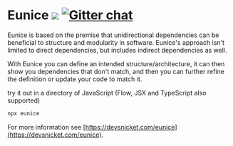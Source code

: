 # Eunice ![](https://raw.githubusercontent.com/DevSnicket/eunice/master/arrows/default-height.svg?sanitize=true) [![Gitter chat](https://badges.gitter.im/devsnicket-eunice/gitter.png)](https://gitter.im/devsnicket-eunice)

Eunice is based on the premise that unidirectional dependencies can be beneficial to structure and modularity in software. Eunice's approach isn't limited to direct dependencies, but includes indirect dependencies as well.

With Eunice you can define an intended structure/architecture, it can then show you dependencies that don't match, and then you can further refine the definition or update your code to match it.

try it out in a directory of JavaScript (Flow, JSX and TypeScript also supported)
```bash
npx eunice
```

For more information see [https://devsnicket.com/eunice](https://devsnicket.com/eunice).
